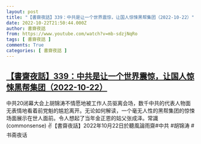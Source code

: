 ```yaml
---
layout: post
title: "【書齋夜話】339：中共是让一个世界震惊，让国人惊悚黑帮集团（2022-10-22）"
date: 2022-10-22T21:50:44.000Z
author: 書齋夜話
from: https://www.youtube.com/watch?v=mb-sdzjNqRo
tags: [ 書齋夜話 ]
comments: True
categories: [ 書齋夜話 ]
---
```

<!--1666475444000-->
[【書齋夜話】339：中共是让一个世界震惊，让国人惊悚黑帮集团（2022-10-22）](https://www.youtube.com/watch?v=mb-sdzjNqRo)
------

<div>
中共20闭幕大会上胡锦涛不情愿地被工作人员驱离会场，数千中共的代表人物面无表情地看着前党魁的尴尬离开。无论如何解读，一个毫无人性的黑帮集团的惊悚场面展示在世人面前。令人想起了当年金正恩的姑父张成泽。常識(commonsense) ✌【書齋夜話】2022年10月22日於聽風論雨齋#中共 #胡锦涛 #书斋夜话
</div>
